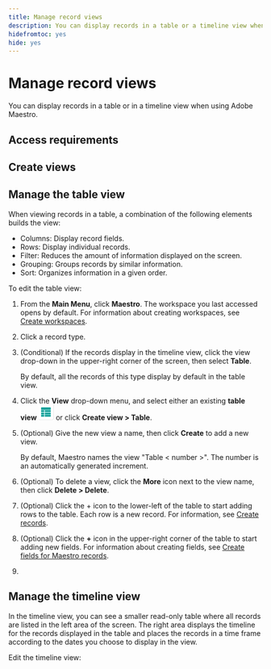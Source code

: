 ```yaml
---
title: Manage record views
description: You can display records in a table or a timeline view when using Adobe Maestro. 
hidefromtoc: yes
hide: yes
---
```


# Manage record views

<!--udpate the metadata with real information when making this avilable in TOC and in the left nav-->

You can display records in a table or in a timeline view when using Adobe Maestro. 

## Access requirements


## Create views

<!-- not sure how to break this article up?!? Should the views have different articles? Maybe for starters, before we know how similar the actual elements in the views will be (group, sort, filter, add records/ fields), we should just keep them separate; 
But if they are different - maybe we should have a Manage Table/ Manage Timeline sections in there or even separate articles?? 
Also - sections for each element: columns, rows, filter, group, sort - AND  ... timeline settings ???? 
-->

## Manage the table view

<!--insert screen shot of table view-->

When viewing records in a table, a combination of the following elements builds the view:  

* Columns: Display record fields. 
* Rows: Display individual records.
* Filter: Reduces the amount of information displayed on the screen.
* Grouping: Groups records by similar information. 
* Sort: Organizes information in a given order. 

To edit the table view:

1. From the **Main Menu**, click **Maestro**. 
    The workspace you last accessed opens by default. For information about creating workspaces, see [Create workspaces](../maestro/create-workspaces.md).
1. Click a record type. 
1. (Conditional) If the records display in the timeline view, click the view drop-down in the upper-right corner of the screen, then select **Table**. 
    
    By default, all the records of this type display by default in the table view.
1. Click the **View** drop-down menu, and select either an existing **table view** ![](assets/table-view-icon.png) or click **Create view > Table**. 
1. (Optional) Give the new view a name, then click **Create** to add a new view. 
    
    By default, Maestro names the view "Table < number >". The number is an automatically generated increment. 
1. (Optional) To delete a view, click the **More** icon next to the view name, then click **Delete > Delete**.
1. (Optional) Click the + icon to the lower-left of the table to start adding rows to the table. Each row is a new record. For information, see [Create records](../maestro/create-records.md). 
1. (Optional) Click the **+** icon in the upper-right corner of the table to start adding new fields. For information about creating fields, see [Create fields for Maestro records](../maestro/create-fields.md). 
1. 

## Manage the timeline view

<!--insert screen shot of timeline view-->

In the timeline view, you can see a smaller read-only table where all records are listed in the left area of the screen. 
The right area displays the timeline for the records displayed in the table and places the records in a time frame according to the dates you choose to display in the view. 

Edit the timeline view: 

